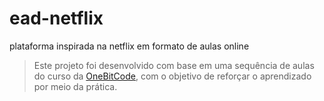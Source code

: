 # ead-netflix
plataforma inspirada na netflix em formato de aulas online 

> Este projeto foi desenvolvido com base em uma sequência de aulas do curso da [OneBitCode](https://onebitcode.com/), com o objetivo de reforçar o aprendizado por meio da prática.
> 

